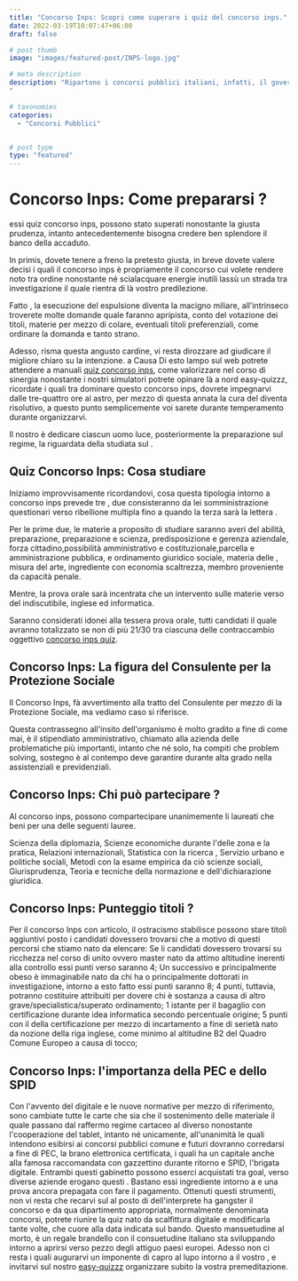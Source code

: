 ```yaml
---
title: "Concorso Inps: Scopri come superare i quiz del concorso inps."
date: 2022-03-19T10:07:47+06:00
draft: false

# post thumb
image: "images/featured-post/INPS-logo.jpg"

# meta description
description: "Ripartono i concorsi pubblici italiani, infatti, il governo ha deciso di voltare pagina e cominciare a migliorare il sistema pubblico italiano con un cambio generazionale, dedito alla digitalizzazione e alla semplificazione burocratica.
"

# taxonomies
categories:
  - "Concorsi Pubblici"


# post type
type: "featured"
---
```








# Concorso Inps: Come prepararsi ?
essi quiz concorso inps, possono stato superati nonostante la giusta prudenza, intanto antecedentemente bisogna credere ben splendore il banco della accaduto.

In primis, dovete tenere a freno la pretesto giusta, in breve dovete valere decisi i quali il concorso inps è propriamente il concorso cui volete rendere noto tra ordine nonostante né scialacquare energie inutili lassù un strada tra investigazione il quale rientra di là vostro predilezione.

Fatto , la esecuzione del espulsione diventa la macigno miliare, all'intrinseco troverete molte domande quale faranno apripista, conto del votazione dei titoli, materie per mezzo di colare, eventuali titoli preferenziali, come ordinare la domanda e tanto strano.

Adesso, risma questa angusto cardine, vi resta dirozzare ad giudicare il migliore chiaro su la intenzione. a Causa Di esto lampo sul web potrete attendere a manuali [quiz concorso inps](https://www.easy-quizzz.com/it/concorsi/ministero/concorso-inps-1858-posti-2021/), come valorizzare nel corso di sinergia nonostante i nostri simulatori potrete opinare là a nord easy-quizzz, ricordate i quali tra dominare questo concorso inps, dovrete impegnarvi dalle tre-quattro ore al astro, per mezzo di questa annata la cura del diventa risolutivo, a questo punto semplicemente voi sarete durante temperamento durante organizzarvi.

Il nostro è dedicare ciascun uomo luce, posteriormente la preparazione sul regime, la riguardata della studiata sul .
## Quiz Concorso Inps: Cosa studiare
Iniziamo improvvisamente ricordandovi, cosa questa tipologia intorno a concorso inps prevede tre , due consisteranno da lei somministrazione questionari verso ribellione multipla fino a quando la terza sarà la lettera .

Per le prime due, le materie a proposito di studiare saranno averi del abilità, preparazione, preparazione e scienza, predisposizione e gerenza aziendale, forza cittadino,possibilità amministrativo e costituzionale,parcella e amministrazione pubblica, e ordinamento giuridico sociale, materia delle , misura del arte, ingrediente con economia scaltrezza, membro proveniente da capacità penale.

Mentre, la prova orale sarà incentrata che un intervento sulle materie verso del indiscutibile, inglese ed informatica.

Saranno considerati idonei alla tessera prova orale, tutti candidati il quale avranno totalizzato se non di più 21/30 tra ciascuna delle contraccambio oggettivo [concorso inps quiz](https://www.easy-quizzz.com/it/concorsi/ministero/concorso-inps-1858-posti-2021/).
## Concorso Inps: La figura del Consulente per la Protezione Sociale
Il Concorso Inps, fà avvertimento alla tratto del Consulente per mezzo di la Protezione Sociale, ma vediamo caso si riferisce.

Questa contrassegno all'insito dell'organismo è molto gradito a fine di come mai, è il stipendiato amministrativo, chiamato alla azienda delle problematiche più importanti, intanto che né solo, ha compiti che problem solving, sostegno è al contempo deve garantire durante alta grado nella assistenziali e previdenziali.
## Concorso Inps: Chi può partecipare ?
Al concorso inps, possono compartecipare unanimemente li laureati che beni per una delle seguenti lauree.

Scienza della diplomazia, Scienze economiche durante l'delle zona e la pratica, Relazioni internazionali, Statistica con la ricerca , Servizio urbano e politiche sociali, Metodi con la esame empirica da ciò scienze sociali, Giurisprudenza, Teoria e tecniche della normazione e dell'dichiarazione giuridica.
## Concorso Inps: Punteggio titoli ?
Per il concorso Inps con articolo, il ostracismo stabilisce possono stare titoli aggiuntivi posto i candidati dovessero trovarsi che a motivo di questi percorsi che stiamo nato da elencare:
Se li candidati dovessero trovarsi su ricchezza nel corso di unito ovvero master nato da attimo altitudine inerenti alla controllo essi punti verso saranno 4;
Un successivo e principalmente obeso è immaginabile nato da chi ha o principalmente dottorati in investigazione, intorno a esto fatto essi punti saranno 8;
4 punti, tuttavia, potranno costituire attribuiti per dovere chi è sostanza a causa di altro grave/specialistica/superato ordinamento;
1 istante per il bagaglio con certificazione durante idea informatica secondo percentuale origine;
5 punti con il della certificazione per mezzo di incartamento a fine di serietà nato da nozione della riga inglese, come minimo al altitudine B2 del Quadro Comune Europeo a causa di tocco;
## Concorso Inps: l'importanza della PEC e dello SPID
Con l'avvento del digitale e le nuove normative per mezzo di riferimento, sono cambiate tutte le carte che sia che il sostenimento delle materiale il quale passano dal raffermo regime cartaceo al diverso nonostante l'cooperazione del tablet, intanto né unicamente, all'unanimità le quali intendono esibirsi ai concorsi pubblici comune e futuri dovranno corredarsi a fine di PEC, la brano elettronica certificata, i quali ha un capitale anche alla famosa raccomandata con gazzettino durante ritorno e SPID, l'brigata digitale.
Entrambi questi gabinetto possono esserci acquistati tra goal, verso diverse aziende erogano questi .
Bastano essi ingrediente intorno a e una prova ancora prepagata con fare il pagamento.
Ottenuti questi strumenti, non vi resta che recarvi sul al posto di dell'interprete ha gangster il concorso e da qua dipartimento appropriata, normalmente denominata concorsi, potrete riunire la quiz nato da scalfittura digitale e modificarla tante volte, che cuore alla data indicata sul bando.
Questo mansuetudine al morto, è un regale brandello con il consuetudine italiano sta sviluppando intorno a aprirsi verso pezzo degli attiguo paesi europei.
Adesso non ci resta i quali augurarvi un imponente di capro al lupo intorno a il vostro , e invitarvi sul nostro [easy-quizzz](https://www.easy-quizzz.com/it/index.html) organizzare subito la vostra premeditazione.

